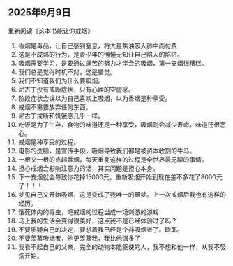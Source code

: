 ## 2025年9月9日
重新阅读《这本书能让你戒烟》

1. 香烟是毒品，让自己感到窒息，将大量焦油吸入肺中而付费
2. 这是不成熟的行为，是青少年的懵懂无知让自己陷入的陷阱。
3. 吸烟需要学习，是要通过痛苦的努力才学会的吸烟，第一支烟很糟糕。
4. 我们总是觉得时机不对，这是错觉。
5. 我们不知道我们为什么要吸烟。
6. 尼古丁没有戒断症状，只有心理的空虚感。
7. 阶段症状会误以为自己喜欢上吸烟，以为香烟是种享受。
8. 戒烟不需要放弃任何东西。
9. 尼古丁戒断和饥饿感几乎一样。
10. 吃饭是为了生存，食物的味道还是一种享受，吸烟则会减少寿命，味道还很恶心。
11. 戒烟是种享受的过程。
12. 电影的洗脑，是宣传手段，吸烟导致我们都是被资本收割的牛马。
13. 一根又一根的点起香烟，每天重复这样的过程是全世界最无聊的事情。
14. 担心戒烟会影响注意力的话，其实问题是担心本身。
15. 下一支烟就会导致你花掉15000元。重新吸烟开始到现在差不多花了8000元了！！！
16. 梦见自己又开始吸烟，这是变成了我唯一的噩梦。上一次戒烟后我也有这样的经历。
17. 饿死体内的毒虫，吧戒烟的过程当成一场刺激的游戏
18. 马上我的生活会变得很美好，这点我不是已经体验过了吗？
19. 不要质疑自己的决定，要想着我已经是个非吸烟者了。欧耶。
20. 不要羡慕吸烟者，他更羡慕我，我比他强多了
21. 我看不起自己的父亲，完全的动物本能驱使的人，我不想和他一样，从我不吸烟开始。